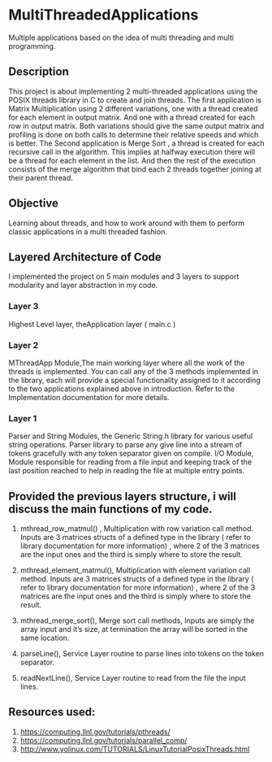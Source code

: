# MultiThreadedApplications
Multiple applications based on the idea of multi threading and multi programming. 
## Description 
This project is about implementing 2 multi-threaded applications using the POSIX threads library in C to create and join threads. 
The first application is Matrix Multiplication using 2 different variations, one with a thread created for each element in output matrix. And one with a thread created for each row in output matrix. Both variations should give the same output matrix and profiling is done on both calls to determine their relative speeds and which is better. 
The Second application is Merge Sort , a thread is created for each recursive call in the algorithm. This implies at halfway execution there will be a thread for each element in the list.  And then the rest of the execution consists of the merge algorithm that bind each 2 threads together joining at their parent thread.

## Objective 
Learning about threads, and how to work around with them to perform classic applications in a multi threaded fashion.

## Layered Architecture of Code 
I implemented the project on 5 main modules and 3 layers to support modularity and layer abstraction in my code. 
### Layer 3
Highest Level layer, theApplication layer ( main.c )
### Layer 2
MThreadApp Module,The main working layer where all the work of the threads is implemented. You can call any of the 3 methods implemented in the library, each will provide a special functionality assigned to it according to the two applications explained above in introduction. Refer to the Implementation documentation for more details.
### Layer 1
Parser and String Modules, the Generic String.h library for various useful string operations. Parser library to parse any give line into a stream of tokens gracefully with any token separator given on compile.
I/O Module, Module responsible for reading from a file input and keeping track of the last position reached to help in reading the file at multiple entry points.

## Provided the previous layers structure, i will discuss the main functions of my code. 
1. mthread_row_matmul() , Multiplication with row variation call method. 
Inputs are 3 matrices structs of a defined type in the library ( refer to library documentation for more information) , where 2 of the 3 matrices are the input ones and the third is simply where to store the result.
2. mthread_element_matmul(), Multiplication with element variation call method. Inputs are 3 matrices structs of a defined type in the library ( refer to library documentation for more information) , where 2 of the 3 matrices are the input ones and the third is simply where to store the result.
3. mthread_merge_sort(), Merge sort call methods, Inputs are simply the array input and it’s size, at termination the array will be sorted in the same location.

4. parseLine(), Service Layer routine to parse lines into tokens on the token separator. 
5. readNextLine(), Service Layer routine to read from the file the input lines.

## Resources used:
1. https://computing.llnl.gov/tutorials/pthreads/
2. https://computing.llnl.gov/tutorials/parallel_comp/
3. http://www.yolinux.com/TUTORIALS/LinuxTutorialPosixThreads.html


